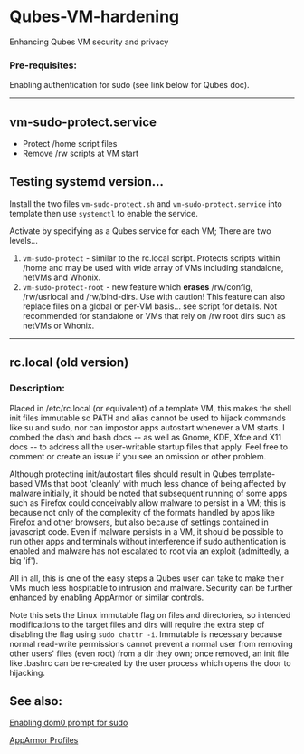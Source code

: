 # Qubes-VM-hardening
Enhancing Qubes VM security and privacy

### Pre-requisites:
   Enabling authentication for sudo (see link below for Qubes doc).
   
---


## vm-sudo-protect.service
   * Protect /home script files
   * Remove /rw scripts at VM start

## Testing systemd version...
Install the two files `vm-sudo-protect.sh` and `vm-sudo-protect.service` into template then use `systemctl` to enable the service.

Activate by specifying as a Qubes service for each VM; There are two levels...
   1. `vm-sudo-protect` - similar to the rc.local script. Protects scripts within /home and may be used with wide array of VMs including standalone, netVMs and Whonix.
   2. `vm-sudo-protect-root` - new feature which **erases** /rw/config, /rw/usrlocal and /rw/bind-dirs. Use with caution! This feature can also replace files on a global or per-VM basis... see script for details. Not recommended for standalone or VMs that rely on /rw root dirs such as netVMs or Whonix.

---

## rc.local (old version)

### Description:
Placed in /etc/rc.local (or equivalent) of a template VM, this makes the shell init files immutable so PATH and alias cannot be used to hijack commands like su and sudo, nor can impostor apps autostart whenever a VM starts. I combed the dash and bash docs -- as well as Gnome, KDE, Xfce and X11 docs -- to address all the user-writable startup files that apply. Feel free to comment or create an issue if you see an omission or other problem.

Although protecting init/autostart files should result in Qubes template-based VMs that boot 'cleanly' with much less chance of being affected by malware initially, it should be noted that subsequent running of some apps such as Firefox could conceivably allow malware to persist in a VM; this is because not only of the complexity of the formats handled by apps like Firefox and other browsers, but also because of settings contained in javascript code. Even if malware persists in a VM, it should be possible to run other apps and terminals without interference if sudo authentication is enabled and malware has not escalated to root via an exploit (admittedly, a big 'if').

All in all, this is one of the easy steps a Qubes user can take to make their VMs much less hospitable to intrusion and malware. Security can be further enhanced by enabling AppArmor or similar controls.

Note this sets the Linux immutable flag on files and directories, so intended modifications to the target files and dirs will require the extra step of disabling the flag using `sudo chattr -i`. Immutable is necessary because normal read-write permissions cannot prevent a normal user from removing other users' files (even root) from a dir they own; once removed, an init file like .bashrc can be re-created by the user process which opens the door to hijacking.
 
 
 
## See also:

[Enabling dom0 prompt for sudo](https://www.qubes-os.org/doc/vm-sudo/#replacing-password-less-root-access-with-dom0-user-prompt)

[AppArmor Profiles](https://github.com/tasket/AppArmor-Profiles)
